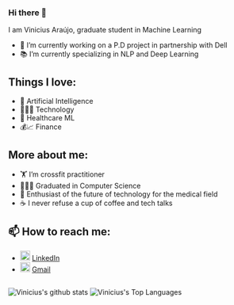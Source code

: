 ### Hi there 👋

<!--
**viniaraujoo/viniaraujoo** is a ✨ _special_ ✨ repository because its `README.md` (this file) appears on your GitHub profile.

Here are some ideas to get you started:

- 💰📈 I’m currently working on ...
- 🌱 I’m currently learning ...
- 👯 I’m looking to collaborate on ...
- 🤔 I’m looking for help with ...
- 💬 Ask me about ...
- 📫 How to reach me: ...
- 👨🏻‍💻 
- 😄 Pronouns: ...
- ⚡ Fun fact: ...
-->

I am Vinicius Araújo, graduate student in Machine Learning

- 🔭 I’m currently working on a P.D project in partnership with Dell
- 📚 I’m currently specializing in NLP and Deep Learning

## Things I love:

- 🧠 Artificial Intelligence
- 👨🏻‍💻 Technology
- 🧬 Healthcare ML
- 💰📈 Finance 

## More about me:
- 🏋 I’m crossfit practitioner
- 👨🏻‍💻  Graduated in Computer Science
- 🧬 Enthusiast of the future of technology for the medical field
- ☕ I never refuse a cup of coffee and tech talks

## 📫 How to reach me:
- <img height="20" src="https://i.pinimg.com/originals/ce/09/3c/ce093c7214ad357bb665cfd2f66a8b6b.png"> [LinkedIn](https://www.linkedin.com/in/viniciusbrandaoo/)
- <img height="20" src="https://image.flaticon.com/icons/svg/732/732200.svg"> [Gmail](mailto:vinibraa@gmail.com)
##

![Vinicius's github stats](https://github-readme-stats.vercel.app/api?username=viniaraujoo&count_private=true&show_icons=true&theme=tokyonight)
![Vinicius's Top Languages](https://github-readme-stats.vercel.app/api/top-langs/?username=viniaraujoo&layout=compact&theme=tokyonight)
